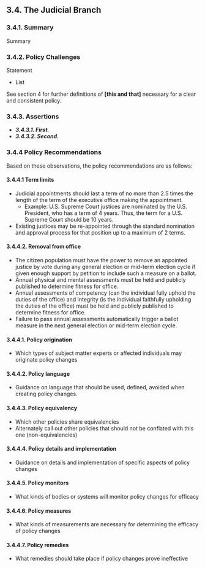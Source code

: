 ## 3.4.  The Judicial Branch

### 3.4.1.  Summary
Summary

### 3.4.2.  Policy Challenges
Statement

- List

See section 4 for further definitions of **[this and that]** necessary for a clear and consistent policy.

### 3.4.3. Assertions 

-  *__3.4.3.1. First.__*
-  *__3.4.3.2. Second.__*

### 3.4.4  Policy Recommendations
Based on these observations, the policy recommendations are as follows:

#### 3.4.4.1 Term limits
- Judicial appointments should last a term of no more than 2.5 times the length of the term of the executive office making the appointment.
    - Example: U.S. Supreme Court justices are nominated by the U.S. President, who has a term of 4 years.  Thus, the term for a U.S. Supreme Court should be 10 years.
- Existing justices may be re-appointed through the standard nomination and approval process for that position up to a maximum of 2 terms.

#### 3.4.4.2. Removal from office
- The citizen population must have the power to remove an appointed justice by vote during any general election or mid-term election cycle if given enough support by petition to include such a measure on a ballot.
- Annual physical and mental assessments must be held and publicly published to determine fitness for office.
- Annual assessments of competency (can the individual fully uphold the duties of the office) and integrity (is the individual faithfully upholding the duties of the office) must be held and publicly published to determine fitness for office.
- Failure to pass annual assessments automatically trigger a ballot measure in the next general election or mid-term election cycle.


#### 3.4.4.1. Policy origination
- Which types of subject matter experts or affected individuals may originate policy changes

#### 3.4.4.2. Policy language
- Guidance on language that should be used, defined, avoided when creating policy changes.

#### 3.4.4.3. Policy equivalency
- Which other policies share equivalencies
- Alternately call out other policies that should not be conflated with this one (non-equivalencies)

#### 3.4.4.4. Policy details and implementation
- Guidance on details and implementation of specific aspects of policy changes

#### 3.4.4.5. Policy monitors 
- What kinds of bodies or systems will monitor policy changes for efficacy

#### 3.4.4.6. Policy measures
- What kinds of measurements are necessary for determining the efficacy of policy changes

#### 3.4.4.7. Policy remedies
- What remedies should take place if policy changes prove ineffective 

